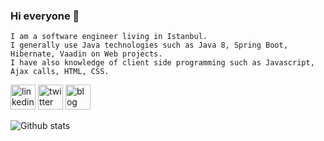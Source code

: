 ### Hi everyone 👋
```
I am a software engineer living in Istanbul.
I generally use Java technologies such as Java 8, Spring Boot, Hibernate, Vaadin on Web projects. 
I have also knowledge of client side programming such as Javascript, Ajax calls, HTML, CSS.
```
[<img src='https://cdn.jsdelivr.net/npm/simple-icons@3.0.1/icons/linkedin.svg' alt='linkedin' height='40'>](https://www.linkedin.com/in/mutlu-eren-5991m/)  [<img src='https://cdn.jsdelivr.net/npm/simple-icons@3.0.1/icons/twitter.svg' alt='twitter' height='40'>](https://twitter.com/mutlueren01) [<img src='https://cdn.jsdelivr.net/npm/simple-icons@3.0.1/icons/blogger.svg' alt='blog' height='40'>](https://mutlueren.github.io)  

![Github stats](https://github-readme-stats.vercel.app/api?username=mutlueren&show_icons=true)

